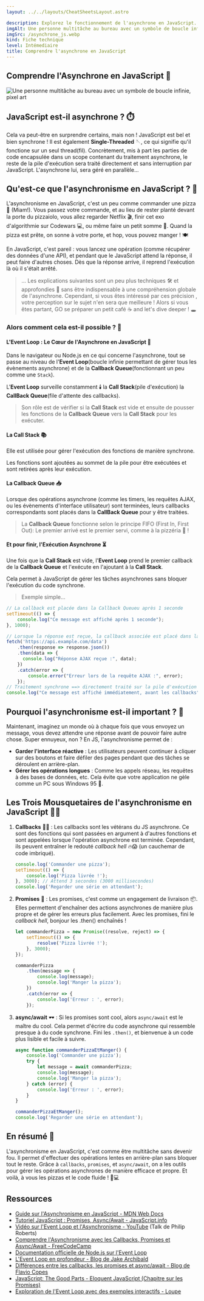 ```yaml
---
layout: ../../layouts/CheatSheetsLayout.astro

description: Explorez le fonctionnement de l'asynchrone en JavaScript. Apprenez les concepts clés comme les promesses, les callbacks, et async/await pour écrire un code efficace et non-bloquant. Découvrez des exemples pratiques pour maîtriser l'asynchronisme en développement web.
imgAlt: Une personne multitâche au bureau avec un symbole de boucle infinie, pixel art
imgSrc: /asynchrone_js.webp
kind: Fiche technique
level: Intémediaire
title: Comprendre l'asynchrone en JavaScript
---
```


<article>

# Comprendre l'Asynchrone en JavaScript 🚀

![Une personne multitâche au bureau avec un symbole de boucle infinie, pixel art](/asynchrone_js.webp)


## JavaScript est-il asynchrone ? ⏱️

Cela va peut-être en surprendre certains, mais non ! JavaScript est bel et bien synchrone ! Il est également **Single-Threaded** 🪡, ce qui signifie qu'il fonctione sur un seul thread(fil). Concrètement, mis à part les parties de code encapsulée dans un scope contenant du traitement asynchrone, le reste de la pile d'exécution sera traité directement et sans interruption par JavaScript. L'asynchrone lui, sera géré en parallèle...

## Qu'est-ce que l'asynchronisme en JavaScript ? 🤔

L'asynchronisme en JavaScript, c'est un peu comme commander une pizza 🍕 (Miam!). Vous passez votre commande, et au lieu de rester planté devant la porte du pizzaiolo, vous allez regarder Netflix 🎬, finir cet exo d'algorithmie sur Codewars  💻, ou même faire un petit somme 🛌. Quand la pizza est prête, on sonne à votre porte, et hop, vous pouvez manger ! 🍽️

En JavaScript, c'est pareil : vous lancez une opération (comme récupérer des données d'une API), et pendant que le JavaScript attend la réponse, il peut faire d'autres choses. Dès que la réponse arrive, il reprend l'exécution là où il s'était arrêté.

> ... Les explications suivantes sont un peu plus techniques 🛠️ et approfondies 🌌 sans être indispensable à une compréhension globale de l'asynchrone. Cependant, si vous êtes intéressé par ces précision , votre perception sur le sujet n'en sera que meilleure ! Alors si vous êtes partant, GO se préparer un petit café ☕ and let's dive deeper ! 🕳️

### Alors comment cela est-il possible ? 🔦

#### L'Event Loop : Le Cœur de l'Asynchrone en JavaScript 🔄

Dans le navigateur ou Node.js en ce qui concerne l'asynchrone, tout se passe au niveau de l'**Event Loop**(boucle infinie permettant de gérer tous les évènements asynchrone) et de la **Callback Queue**(fonctionnant un peu comme une `Stack`). 

L'**Event Loop** surveille constamment 🕯️ la **Call Stack**(pile d'exécution) la **CallBack Queue**(file d'attente des callbacks).

> Son rôle est de vérifier si la **Call Stack** est vide et ensuite de pousser les fonctions de la **Callback Queue** vers la **Call Stack** pour les exécuter.

#### La Call Stack 📚

Elle est utilisée pour gérer l'exécution des fonctions de manière synchrone. 

Les fonctions sont ajoutées au sommet de la pile pour être exécutées et sont retirées après leur exécution.

#### La Callback Queue 📥

Lorsque des opérations asynchrone (comme les timers, les requêtes AJAX, ou les évènements d'interface utilisateur) sont terminées, leurs callbacks correspondants sont placés dans la **CallBack Queue** pour y être traitées.

> La **Callback Queue** fonctionne selon le principe FIFO (First In, First Out): Le premier arrivé est le premier servi, comme à la pizzéria 🍕 !

#### Et pour finir, l'Exécution Asynchrone ⏳

Une fois que la **Call Stack** est vide, l'**Event Loop** prend le premier callback de la **Callback Queue** et l'exécute en l'ajoutant à la **Call Stack**.

Cela permet à JavaScript de gérer les tâches asynchrones sans bloquer l'exécution du code synchrone.

> Exemple simple...

```javascript
// La callback est placée dans la Callback Queueu après 1 seconde
setTimeout(() => {
    console.log("Ce message est affiché après 1 seconde");
}, 1000);

// Lorsque la réponse est reçue, la callback associée est placé dans la Callback Queue pour y être exécutée.
fetch('https://api.example.com/data')
    .then(response => response.json())
    .then(data => {
      console.log("Réponse AJAX reçue :", data);
    })
    .catch(error => {
        console.error("Erreur lors de la requête AJAX :", error);
    });
// Traitement synchrone ==> directement traité sur la pile d'exécution
console.log("Ce message est affiché immédiatement, avant les callbacks");
```

## Pourquoi l'asynchronisme est-il important ? 🌟

Maintenant, imaginez un monde où à chaque fois que vous envoyez un message, vous devez attendre une réponse avant de pouvoir faire autre chose. Super ennuyeux, non ? En JS, l'asynchronisme permet de :

- **Garder l'interface réactive** : Les utilisateurs peuvent continuer à cliquer sur des boutons et faire défiler des pages pendant que des tâches se déroulent en arrière-plan.
- **Gérer les opérations longues** : Comme les appels réseau, les requêtes à des bases de données, etc. Cela évite que votre application ne gèle comme un PC sous Windows 95 🧊.

## Les Trois Mousquetaires de l'asynchronisme en JavaScript 🏇🏽

1. **Callbacks** 🏴‍☠️ : Les callbacks sont les vétérans du JS asynchrone. Ce sont des fonctions qui sont passées en argument à d'autres fonctions et sont appelées lorsque l'opération asynchrone est terminée. Cependant, ils peuvent entraîner le redouté *callback hell* 🔥😱 (un cauchemar de code imbriqué).

   ```javascript
   console.log('Commander une pizza');
   setTimeout(() => {
       console.log('Pizza livrée !');
   }, 3000); // Attend 3 secondes (3000 millisecondes)
   console.log('Regarder une série en attendant');
   ```

2. **Promises** 🎁 : Les promises, c'est comme un engagement de livraison 📦. Elles permettent d'enchaîner des actions asynchrones de manière plus propre et de gérer les erreurs plus facilement. Avec les promises, fini le *callback hell*, bonjour les .then() enchaînés !

   ```javascript
   let commanderPizza = new Promise((resolve, reject) => {
       setTimeout(() => {
           resolve('Pizza livrée !');
       }, 3000);
   });

   commanderPizza
       .then(message => {
           console.log(message);
           console.log('Manger la pizza');
       })
       .catch(error => {
           console.log('Erreur : ', error);
       });
   ```

3. **async/await** 🕶️ : Si les promises sont cool, alors `async/await` est le maître du cool. Cela permet d'écrire du code asynchrone qui ressemble presque à du code synchrone. Fini les `.then()`, et bienvenue à un code plus lisible et facile à suivre.

   ```javascript
   async function commanderPizzaEtManger() {
       console.log('Commander une pizza');
       try {
           let message = await commanderPizza;
           console.log(message);
           console.log('Manger la pizza');
       } catch (error) {
           console.log('Erreur : ', error);
       }
   }

   commanderPizzaEtManger();
   console.log('Regarder une série en attendant');
   ```

## En résumé 📝

L'asynchronisme en JavaScript, c'est comme être multitâche sans devenir fou. Il permet d'effectuer des opérations lentes en arrière-plan sans bloquer tout le reste. Grâce à `callbacks`, `promises`, et `async/await`, on a les outils pour gérer les opérations asynchrones de manière efficace et propre. Et voilà, à vous les pizzas et le code fluide ! 🍕💻

## Ressources

- [Guide sur l'Asynchronisme en JavaScript - MDN Web Docs](https://developer.mozilla.org/fr/docs/Learn/JavaScript/Asynchronous)
- [Tutoriel JavaScript : Promises, Async/Await - JavaScript.info](https://javascript.info/async)
- [Vidéo sur l'Event Loop et l'Asynchronisme - YouTube](https://www.youtube.com/watch?v=8aGhZQkoFbQ) (Talk de Philip Roberts)
- [Comprendre l'Asynchronisme avec les Callbacks, Promises et Async/Await - FreeCodeCamp](https://www.freecodecamp.org/news/asynchronous-javascript-explained/)
- [Documentation officielle de Node.js sur l'Event Loop](https://nodejs.org/en/docs/guides/event-loop-timers-and-nexttick/)
- [L'Event Loop en profondeur - Blog de Jake Archibald](https://jakearchibald.com/2015/tasks-microtasks-queues-and-schedules/)
- [Différences entre les callbacks, les promises et async/await - Blog de Flavio Copes](https://flaviocopes.com/javascript-async-await/)
- [JavaScript: The Good Parts - Eloquent JavaScript (Chapitre sur les Promises)](https://eloquentjavascript.net/11_async.html)
- [Exploration de l'Event Loop avec des exemples interactifs - Loupe](http://latentflip.com/loupe/)

 </article>
